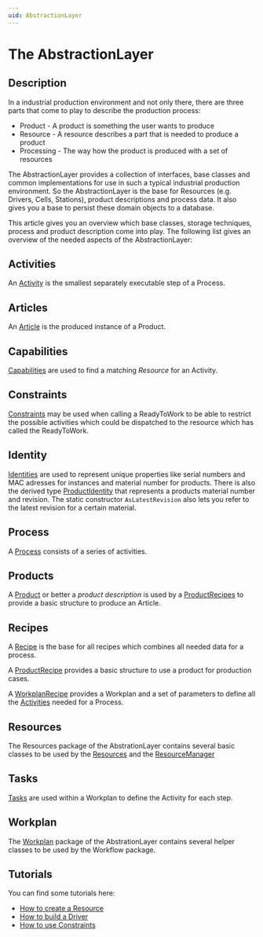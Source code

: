 ```yaml
---
uid: AbstractionLayer
---
```

# The AbstractionLayer

## Description

In a industrial production environment and not only there, there are three parts that come to play to describe the production process:

* Product - A product is something the user wants to produce
* Resource - A resource describes a part that is needed to produce a product
* Processing - The way how the product is produced with a set of resources

The AbstractionLayer provides a collection of interfaces, base classes and common implementations for use in such a typical industrial production environment.
So the AbstractionLayer is the base for Resources (e.g. Drivers, Cells, Stations), product descriptions and process data. It also gives you a base to persist these domain objects to a database.

This article gives you an overview which base classes, storage techniques, process and product description come into play. The following list gives an overview of the needed aspects of the AbstractionLayer:

## Activities

An [Activity](xref:Activities) is the smallest separately executable step of a Process.

## Articles

An [Article](xref:Moryx.AbstractionLayer.Article) is the produced instance of a Product.

## Capabilities

[Capabilities](xref:Capabilities) are used to find a matching *Resource* for an Activity.

## Constraints

[Constraints](xref:Constraints) may be used when calling a ReadyToWork to be able to restrict the possible activities which could be dispatched to the resource which has called the ReadyToWork.

## Identity

[Identities](xref:Moryx.AbstractionLayer.Identity.IIdentity) are used to represent unique properties like serial numbers and MAC adresses for instances and material number for products. There is also the derived type [ProductIdentity](xref:Moryx.AbstractionLayer.ProductIdentity) that represents a products material number and revision. The static constructor `AsLatestRevision` also lets you refer to the latest revision for a certain material.

## Process

A [Process](xref:Processes) consists of a series of activities.

## Products

A [Product](xref:Moryx.AbstractionLayer.IProduct) or better a *product description* is used by a [ProductRecipes](xref:Moryx.AbstractionLayer.ProductRecipe) to provide a basic structure to produce an Article.

## Recipes

A [Recipe](xref:Moryx.AbstractionLayer.Recipe) is the base for all recipes which combines all needed data for a process.

A [ProductRecipe](xref:Moryx.AbstractionLayer.ProductRecipe) provides a basic structure to use a product for production cases.

A [WorkplanRecipe](xref:Moryx.AbstractionLayer.WorkplanRecipe) provides a Workplan and a set of parameters to define all the [Activities](xref:Activities) needed for a Process.

## Resources

The Resources package of the AbstrationLayer contains several basic classes to be used by the [Resources](xref:Moryx.AbstractionLayer.Resources.IResource) and the [ResourceManager](xref:ResourceManagement)

## Tasks

[Tasks](xref:Tasks) are used within a Workplan to define the Activity for each step.

## Workplan

The [Workplan](xref:Workplans) package of the AbstrationLayer contains several helper classes to be used by the Workflow package.

## Tutorials

You can find some tutorials here:

* [How to create a Resource](xref:HowToCreateAResource)
* [How to build a Driver](xref:HowToBuildADriver)
* [How to use Constraints](xref:HowToUseConstraints)
